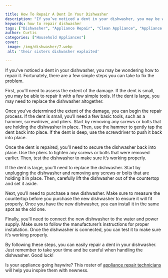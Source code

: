 ```yaml
---

title: How To Repair A Dent In Your Dishwasher
description: "If you’ve noticed a dent in your dishwasher, you may be wondering how to repair it. Fortunately, there are a few simple steps you ...learn more"
keywords: how to repair dishwasher
tags: ["Dishwasher", "Appliance Repair", "Clean Appliance", "Appliance Guide"]
author: Curtis
categories: ["Household Appliances"]
cover: 
 image: /img/dishwasher/7.webp
 alt: 'their sisters dishwasher exploited'

---
```


If you’ve noticed a dent in your dishwasher, you may be wondering how to repair it. Fortunately, there are a few simple steps you can take to fix the problem.

First, you’ll need to assess the extent of the damage. If the dent is small, you may be able to repair it with a few simple tools. If the dent is large, you may need to replace the dishwasher altogether.

Once you’ve determined the extent of the damage, you can begin the repair process. If the dent is small, you’ll need a few basic tools, such as a hammer, screwdriver, and pliers. Start by removing any screws or bolts that are holding the dishwasher in place. Then, use the hammer to gently tap the dent back into place. If the dent is deep, use the screwdriver to push it back into place.

Once the dent is repaired, you’ll need to secure the dishwasher back into place. Use the pliers to tighten any screws or bolts that were removed earlier. Then, test the dishwasher to make sure it’s working properly.

If the dent is large, you’ll need to replace the dishwasher. Start by unplugging the dishwasher and removing any screws or bolts that are holding it in place. Then, carefully lift the dishwasher out of the countertop and set it aside.

Next, you’ll need to purchase a new dishwasher. Make sure to measure the countertop before you purchase the new dishwasher to ensure it will fit properly. Once you have the new dishwasher, you can install it in the same spot as the old one.

Finally, you’ll need to connect the new dishwasher to the water and power supply. Make sure to follow the manufacturer’s instructions for proper installation. Once the dishwasher is connected, you can test it to make sure it’s working properly.

By following these steps, you can easily repair a dent in your dishwasher. Just remember to take your time and be careful when handling the dishwasher. Good luck!

Is your appliance going haywire? This roster of <a href="/pages/appliance-repair-technicians/">appliance repair technicians</a> will help you inspire them with newness.